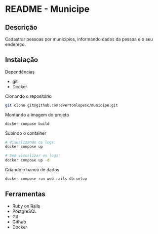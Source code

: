 # README - Municipe

## Descrição

Cadastrar pessoas por municípios, informando dados da pessoa e o seu endereço.

## Instalação

Dependências

- git
- Docker

Clonando o repositório

```sh
git clone git@github.com:evertonlopesc/municipe.git
```

Montando a imagem do projeto

```sh
docker compose build
```

Subindo o container

```sh
# Visualizando os logs:
docker compose up
```

```sh
# Sem visualizar os logs:
docker compose up -d
```

Criando o banco de dados

```sh
docker compose run web rails db:setup
```

## Ferramentas

- Ruby on Rails
- PostgreSQL
- Git
- Github
- Docker

